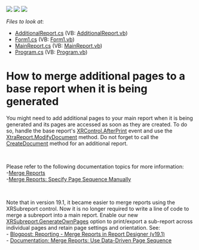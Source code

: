 <!-- default badges list -->
![](https://img.shields.io/endpoint?url=https://codecentral.devexpress.com/api/v1/VersionRange/128603978/19.1.3%2B)
[![](https://img.shields.io/badge/Open_in_DevExpress_Support_Center-FF7200?style=flat-square&logo=DevExpress&logoColor=white)](https://supportcenter.devexpress.com/ticket/details/E1036)
[![](https://img.shields.io/badge/📖_How_to_use_DevExpress_Examples-e9f6fc?style=flat-square)](https://docs.devexpress.com/GeneralInformation/403183)
<!-- default badges end -->
<!-- default file list -->
*Files to look at*:

* [AdditionalReport.cs](./CS/PageMerging/AdditionalReport.cs) (VB: [AdditionalReport.vb](./VB/PageMerging/AdditionalReport.vb))
* [Form1.cs](./CS/PageMerging/Form1.cs) (VB: [Form1.vb](./VB/PageMerging/Form1.vb))
* [MainReport.cs](./CS/PageMerging/MainReport.cs) (VB: [MainReport.vb](./VB/PageMerging/MainReport.vb))
* [Program.cs](./CS/PageMerging/Program.cs) (VB: [Program.vb](./VB/PageMerging/Program.vb))
<!-- default file list end -->
# How to merge additional pages to a base report when it is being generated

<p>You might need to add additional pages to your main report when it is being generated and its pages are accessed as soon as they are created. To do so, handle the base report's <a href="https://docs.devexpress.com/XtraReports/DevExpress.XtraReports.UI.XRControl.AfterPrint">XRControl.AfterPrint</a> event and use the <a href="https://docs.devexpress.com/XtraReports/DevExpress.XtraReports.UI.XtraReport.ModifyDocument(System.Action-DevExpress.XtraReports.IDocumentModifier-)">XtraReport.ModifyDocument</a> method. Do not forget to call the <a href="https://docs.devexpress.com/XtraReports/DevExpress.XtraReports.UI.XtraReport.CreateDocument(System.Boolean)">CreateDocument</a> method for an additional report. </p></br><p>Please refer to the following documentation topics for more information:</br>
-<a href="https://docs.devexpress.com/XtraReports/3320/detailed-guide-to-devexpress-reporting/merge-reports">Merge Reports</a></br>
-<a href="https://docs.devexpress.com/XtraReports/3321/Detailed-Guide-to-DevExpress-Reporting/Merge-Reports/Merge-Reports-Specify-Page-Sequence-Manually">Merge Reports: Specify Page Sequence Manually</a></p></br>

<p>Note that in version 19.1, it became easier to merge reports using the XRSubreport control. Now it is no longer required to write a line of code to merge a subreport into a main report. Enable our new <a href="https://docs.devexpress.com/XtraReports/DevExpress.XtraReports.UI.SubreportBase.GenerateOwnPages">XRSubreport.GenerateOwnPages</a> option to print/export a sub-report across individual pages and retain page settings and orientation. See:</br>
- <a href="https://community.devexpress.com/blogs/reporting/archive/2019/05/02/reporting-merge-reports-in-report-designer-v19-1.aspx">Blogpost: Reporting - Merge Reports in Report Designer (v19.1)</a></br>
- <a href="https://docs.devexpress.com/XtraReports/400691/detailed-guide-to-devexpress-reporting/merge-reports/merge-reports-use-data-driven-page-sequence">Documentation: Merge Reports: Use Data-Driven Page Sequence</a>
</p>

